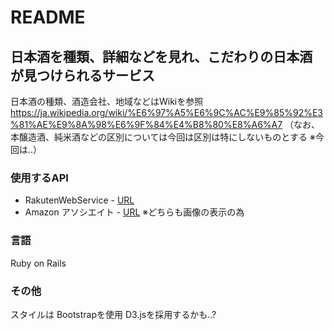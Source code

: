 # README

## 日本酒を種類、詳細などを見れ、こだわりの日本酒が見つけられるサービス
日本酒の種類、酒造会社、地域などはWikiを参照
https://ja.wikipedia.org/wiki/%E6%97%A5%E6%9C%AC%E9%85%92%E3%81%AE%E9%8A%98%E6%9F%84%E4%B8%80%E8%A6%A7
（なお、本醸造酒、純米酒などの区別については今回は区別は特にしないものとする
  ※今回は..）

### 使用するAPI
- RakutenWebService - [URL](https://webservice.rakuten.co.jp/api/ichibaitemsearch/)
- Amazon アソシエイト - [URL](https://affiliate.amazon.co.jp/assoc_credentials/home)
※どちらも画像の表示の為

### 言語
Ruby on Rails

### その他
スタイルは Bootstrapを使用
D3.jsを採用するかも..?
